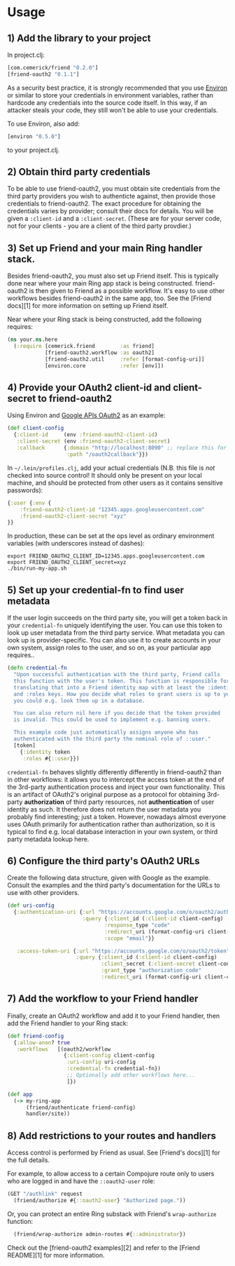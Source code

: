 # Usage


## 1) Add the library to your project

In project.clj:

```clojure
[com.cemerick/friend "0.2.0"]
[friend-oauth2 "0.1.1"]
```
As a security best practice, it is
strongly recommended that you use
[Environ](https://github.com/weavejester/environ) or similar to store
your credentials in environment variables, rather than hardcode any credentials
into the source code itself. In this way, if an attacker steals your code,
they still won't be able to use your credentials.

To use Environ, also add:

```clojure
[environ "0.5.0"]
```
to your project.clj.


## 2) Obtain third party credentials

To be able to use friend-oauth2, you must obtain site credentials from
the third party providers you wish to authenticte against, then
provide those credentials to friend-oauth2. The exact procedure for
obtaining the credentials varies by provider; consult their docs for
details. You will be given a `:client-id` and a
`:client-secret`. (These are for your server code, not for your
clients - you are a client of the third party provdier.)


## 3) Set up Friend and your main Ring handler stack.

Besides friend-oauth2, you must also set up Friend itself. This is
typically done near where your main Ring app stack is being
constructed. friend-oauth2 is then given to Friend as a possible
workflow. It's easy to use other workflows besides friend-oauth2 in
the same app, too. See the [Friend docs][1] for more information on
setting up Friend itself.

Near where your Ring stack is being constructed, add the following requires:

```clojure
(ns your.ns.here
  (:require [cemerick.friend        :as friend]
            [friend-oauth2.workflow :as oauth2]
            [friend-oauth2.util     :refer [format-config-uri]]
            [environ.core           :refer [env]])
```


## 4) Provide your OAuth2 client-id and client-secret to friend-oauth2


Using Environ and [Google APIs OAuth2](https://developers.google.com/accounts/docs/OAuth2) as an example:

```clojure
(def client-config
  {:client-id     (env :friend-oauth2-client-id)
   :client-secret (env :friend-oauth2-client-secret)
   :callback      {:domain "http://localhost:8090" ;; replace this for production with the appropriate site URL
                   :path "/oauth2callback"}})
```

In `~/.lein/profiles.clj`, add your actual credentials (N.B. this file
is *not* checked into source control! It should only be present on
your local machine, and should be protected from other users as it
contains sensitive passwords):

```clojure
{:user {:env {
    :friend-oauth2-client-id "12345.apps.googleusercontent.com"
    :friend-oauth2-client-secret "xyz"
}}
```

In production, these can be set at the ops level as ordinary
environment variables (with underscores instead of dashes):

```
export FRIEND_OAUTH2_CLIENT_ID=12345.apps.googleusercontent.com
export FRIEND_OAUTH2_CLIENT_secret=xyz
./bin/run-my-app.sh
```


## 5) Set up your credential-fn to find user metadata

If the user login succeeds on the third party site, you will get a
token back in your `credential-fn` uniquely identifying the user. You
can use this token to look up user metadata from the third party
service. What metadata you can look up is provider-specific. You can
also use it to create accounts in your own system, assign roles to the
user, and so on, as your particular app requires..

```clojure
(defn credential-fn
  "Upon successful authentication with the third party, Friend calls
  this function with the user's token. This function is responsible for
  translating that into a Friend identity map with at least the :identity
  and :roles keys. How you decide what roles to grant users is up to you;
  you could e.g. look them up in a database.

  You can also return nil here if you decide that the token provided
  is invalid. This could be used to implement e.g. banning users.

  This example code just automatically assigns anyone who has
  authenticated with the third party the nominal role of ::user."
  [token]
    {:identity token
     :roles #{::user}})
```

`credential-fn` behaves slightly differently differently in
friend-oauth2 than in other workflows: it allows you to intercept the
access token at the end of the 3rd-party authentication process and
inject your own functionality. This is an artifact of OAuth2's
original purpose as a protocol for obtaining 3rd-party
**authorization** of third party resources, not **authentication** of
user identity as such. It therefore does not return the user metadata
you probably find interesting; just a token. However, nowadays almost
everyone uses OAuth primarily for authentication rather than
authorization, so it is typical to find e.g. local database
interaction in your own system, or third party metadata lookup here.


## 6) Configure the third party's OAuth2 URLs

Create the following data structure, given with Google as the
example. Consult the examples and the third party's documentation for
the URLs to use with other providers.

```clojure
(def uri-config
  {:authentication-uri {:url "https://accounts.google.com/o/oauth2/auth"
                        :query {:client_id (:client-id client-config)
                               :response_type "code"
                               :redirect_uri (format-config-uri client-config)
                               :scope "email"}}

   :access-token-uri {:url "https://accounts.google.com/o/oauth2/token"
                      :query {:client_id (:client-id client-config)
                              :client_secret (:client-secret client-config)
                              :grant_type "authorization_code"
                              :redirect_uri (format-config-uri client-config)}}})
```


## 7) Add the workflow to your Friend handler

Finally, create an OAuth2 workflow and add it to your Friend handler,
then add the Friend handler to your Ring stack:

```clojure
(def friend-config
  {:allow-anon? true
   :workflows   [(oauth2/workflow
                  {:client-config client-config
                   :uri-config uri-config
                   :credential-fn credential-fn})
                   ;; Optionally add other workflows here...
                   ]})

(def app
  (-> my-ring-app
      (friend/authenticate friend-config)
      handler/site))
```


## 8) Add restrictions to your routes and handlers

Access control is performed by Friend as usual. See [Friend's docs][1] for the full details.

For example, to allow access to a certain Compojure route only to users who are logged in and have the `::oauth2-user` role:

```clojure
(GET "/authlink" request
  (friend/authorize #{::oauth2-user} "Authorized page."))
```

Or, you can protect an entire Ring substack with Friend's `wrap-authorize` function:

```clojure
  (friend/wrap-authorize admin-routes #{::administrator})
```


Check out the [friend-oauth2 examples][2] and refer to the [Friend README][1] for more information.

